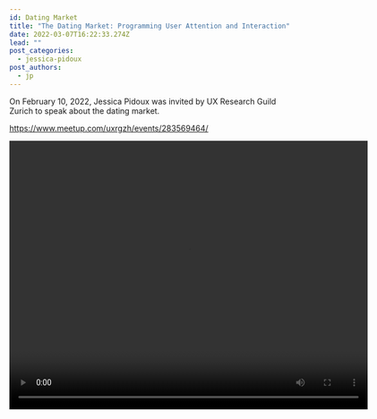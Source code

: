 ```yaml
---
id: Dating Market
title: "The Dating Market: Programming User Attention and Interaction"
date: 2022-03-07T16:22:33.274Z
lead: ""
post_categories:
  - jessica-pidoux
post_authors:
  - jp
---
```

On February 10, 2022, Jessica Pidoux was invited by UX Research Guild Zurich to speak about the dating market.

<https://www.meetup.com/uxrgzh/events/283569464/>

<video width="640" height="480" controls>
  <source src="/assets/media/meetup_february2022_jessica-pidoux.mp4" type="video/mp4">
</video>